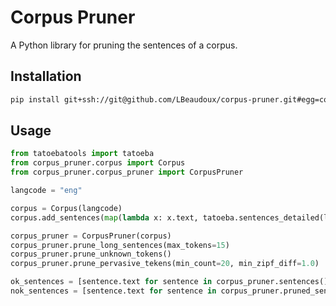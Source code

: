 # Corpus Pruner

A Python library for pruning the sentences of a corpus.

## Installation

```sh
pip install git+ssh://git@github.com/LBeaudoux/corpus-pruner.git#egg=corpus-pruner
```

## Usage

```python
from tatoebatools import tatoeba
from corpus_pruner.corpus import Corpus
from corpus_pruner.corpus_pruner import CorpusPruner

langcode = "eng"

corpus = Corpus(langcode)
corpus.add_sentences(map(lambda x: x.text, tatoeba.sentences_detailed(langcode)))

corpus_pruner = CorpusPruner(corpus)
corpus_pruner.prune_long_sentences(max_tokens=15)
corpus_pruner.prune_unknown_tokens()
corpus_pruner.prune_pervasive_tekens(min_count=20, min_zipf_diff=1.0)

ok_sentences = [sentence.text for sentence in corpus_pruner.sentences()]
nok_sentences = [sentence.text for sentence in corpus_pruner.pruned_sentences()]
```